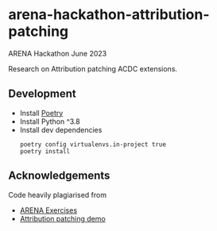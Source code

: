 # arena-hackathon-attribution-patching
ARENA Hackathon June 2023

Research on Attribution patching ACDC extensions.

## Development
* Install [Poetry](https://python-poetry.org/docs/#installation)
* Install Python ^3.8
* Install dev dependencies
    ```
    poetry config virtualenvs.in-project true
    poetry install
    ```

## Acknowledgements
Code heavily plagiarised from 
- [ARENA Exercises](https://github.com/callummcdougall/ARENA_2.0)
- [Attribution patching demo](https://colab.research.google.com/github/neelnanda-io/TransformerLens/blob/main/demos/Attribution_Patching_Demo.ipynb#scrollTo=f8BHMKYEiAxN)
